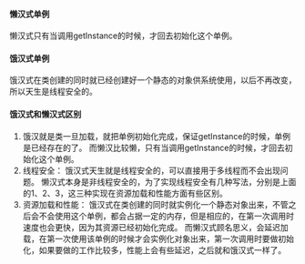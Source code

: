 #### 懒汉式单例

懒汉式只有当调用getInstance的时候，才回去初始化这个单例。

#### 饿汉式单例

饿汉式在类创建的同时就已经创建好一个静态的对象供系统使用，以后不再改变，所以天生是线程安全的。

#### 饿汉式和懒汉式区别

1. 饿汉就是类一旦加载，就把单例初始化完成，保证getInstance的时候，单例是已经存在的了。
   而懒汉比较懒，只有当调用getInstance的时候，才回去初始化这个单例。
2. 线程安全：
   饿汉式天生就是线程安全的，可以直接用于多线程而不会出现问题。
   懒汉式本身是非线程安全的，为了实现线程安全有几种写法，分别是上面的1、2、3，这三种实现在资源加载和性能方面有些区别。
3. 资源加载和性能：
   饿汉式在类创建的同时就实例化一个静态对象出来，不管之后会不会使用这个单例，都会占据一定的内存，但是相应的，在第一次调用时速度也会更快，因为其资源已经初始化完成。
   而懒汉式顾名思义，会延迟加载，在第一次使用该单例的时候才会实例化对象出来，第一次调用时要做初始化，如果要做的工作比较多，性能上会有些延迟，之后就和饿汉式一样了。



